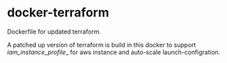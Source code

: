 docker-terraform
================
Dockerfile for updated terraform.

A patched up version of terraform is build in this docker to support _iam_instance_profile__ for aws instance and auto-scale launch-configration.




